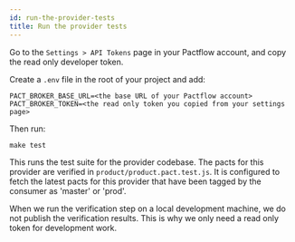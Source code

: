```yaml
---
id: run-the-provider-tests
title: Run the provider tests
---
```



Go to the `Settings > API Tokens` page in your Pactflow account, and copy the read only developer token.

Create a `.env` file in the root of your project and add:

```
PACT_BROKER_BASE_URL=<the base URL of your Pactflow account>
PACT_BROKER_TOKEN=<the read only token you copied from your settings page>
```

Then run:

```
make test
```

This runs the test suite for the provider codebase. The pacts for this provider are verified in `product/product.pact.test.js`. It is configured to fetch the latest pacts for this provider that have been tagged by the consumer as 'master' or 'prod'.

When we run the verification step on a local development machine, we do not publish the verification results. This is why we only need a read only token for development work.
